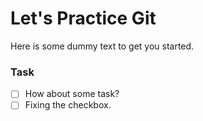 # Let's Practice Git

Here is some dummy text to get you started.

### Task
- [  ] How about some task?
- [  ] Fixing the checkbox.

